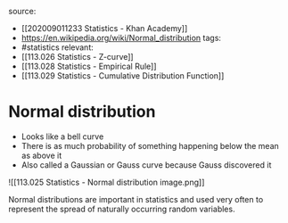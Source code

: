 source: 
- [[202009011233 Statistics - Khan Academy]]
- https://en.wikipedia.org/wiki/Normal_distribution
tags:
- #statistics 
relevant:
- [[113.026 Statistics - Z-curve]]
- [[113.028 Statistics - Empirical Rule]]
- [[113.029 Statistics - Cumulative Distribution Function]]

# Normal distribution

- Looks like a bell curve
- There is as much probability of something happening below the mean as above it
- Also called a Gaussian or Gauss curve because Gauss discovered it

![[113.025 Statistics - Normal distribution image.png]]

Normal distributions are important in statistics and used very often to represent the spread of naturally occurring random variables.
